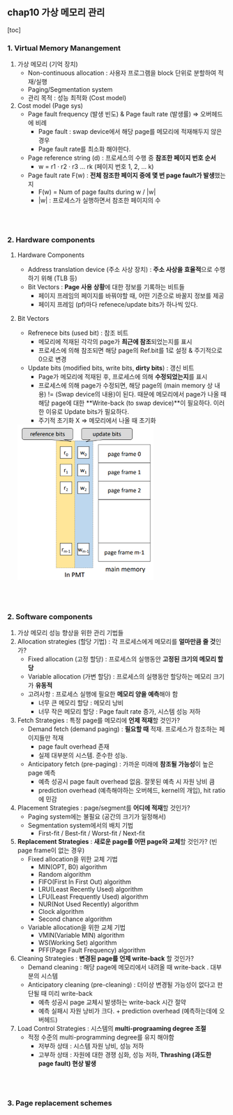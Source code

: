 ## chap10 가상 메모리 관리

[toc]

### 1. Virtual Memory Manangement

1. 가상 메모리 (기억 장치)
   - Non-continuous allocation : 사용자 프로그램을 block 단위로 분할하여 적재/실행
   - Paging/Segmentation system
   - 관리 목적 : 성능 최적화 (Cost model)
2. Cost model (Page sys)
   - Page fault frequency (발생 빈도) & Page fault rate (발생률) => 오버헤드에 비례
     - Page fault : swap device에서 해당 page를 메모리에 적재해두지 않은 경우
     - Page fault rate를 최소화 해야한다. 
   - Page reference string (d) : 프로세스의 수행 중 **참조한 페이지 번호 순서**
     - w = r1 · r2 · r3 ... rk (페이지 번호 1, 2, ... k)
   - Page fault rate F(w) : **전체 참조한 페이지 중에 몇 번 page fault가 발생**했는지
     - F(w) = Num of page faults during w / |w|
     - |w| : 프로세스가 실행하면서 참조한 페이지의 수 

<br/>

<br/>

### 2. Hardware components

1. Hardware Components

   - Address translation device (주소 사상 장치) : **주소 사상을 효율적**으로 수행하기 위해 (TLB 등)
   - Bit Vectors : **Page 사용 상황**에 대한 정보를 기록하는 비트들
     - 페이지 프레임의 페이지를 바꿔야할 때, 어떤 기준으로 바꿀지 정보를 제공
     - 페이지 프레임 (pf)마다 refenece/update bits가 하나씩 있다.

2. Bit Vectors

   - Refrenece bits (used bit) : 참조 비트 
     - 메모리에 적재된 각각의 page가 **최근에 참조**되었는지를 표시
     - 프로세스에 의해 참조되면 해당 page의 Ref.bit를 1로 설정 & 주기적으로 0으로 변경
   - Update bits (modified bits, write bits, **dirty bits**) : 갱신 비트
     - Page가 메모리에 적재된 후, 프로세스에 의해 **수정되었는지**를 표시
     - 프로세스에 의해 page가 수정되면, 해당 page의 (main memory 상 내용) != (Swap device의 내용)이 된다. 때문에 메모리에서 page가 나올 때 해당 page에 대한 **Write-back (to swap device)**이 필요하다. 이러한 이유로 Update bits가 필요하다.
     - 주기적 초기화 X => 메모리에서 나올 때 초기화

   <img src="chap10 가상 메모리 관리.assets/image-20210903022653222.png" alt="image-20210903022653222" style="zoom:67%;" />

<br/>

<br/>

### 2. Software components

1. 가상 메모리 성능 향상을 위한 관리 기법들
2. Allocation strategies (할당 기법) : 각 프로세스에게 메모리를 **얼마만큼 줄 것**인가?
   - Fixed allocation (고정 할당) : 프로세스의 실행동안 **고정된 크기의 메모리 할당**
   - Variable allocation (가변 할당) : 프로세스의 실행동안 할당하는 메모리 크기가 **유동적**
   - 고려사항 : 프로세스 실행에 필요한 **메모리 양을 예측**해야 함
     - 너무 큰 메모리 할당 : 메모리 낭비
     - 너무 작은 메모리 할당 : Page fault rate 증가, 시스템 성능 저하
3. Fetch Strategies : 특정 page를 메모리에 **언제 적재**할 것인가?
   - Demand fetch (demand paging) : **필요할 때** 적재. 프로세스가 참조하는 페이지들만 적재
     - page fault overhead 존재
     - 실제 대부분의 시스템. 준수한 성능.
   - Anticipatory fetch (pre-paging) : 가까운 미래에 **참조될 가능성**이 높은 page 예측
     - 예측 성공시 page fault overhead 없음. 잘못된 예측 시 자원 낭비 큼
     - prediction overhead (예측해야하는 오버헤드, kernel의 개입), hit ratio에 민감
4. Placement Strategies : page/segment를 **어디에 적재**할 것인가?
   - Paging system에는 불필요 (공간의 크기가 일정해서)
   - Segmentation system에서의 배치 기법
     - First-fit / Best-fit / Worst-fit / Next-fit
5. **Replacement Strategies** : **새로운 page를 어떤 page와 교체**할 것인가? (빈 page frame이 없는 경우)
   - Fixed allocation을 위한 교체 기법
     - MIN(OPT, B0) algorithm
     - Random algorithm
     - FIFO(First In First Out) algorithm
     - LRU(Least Recently Used) algorithm
     - LFU(Least Frequently Used) algorithm
     - NUR(Not Used Recently) algorithm
     - Clock algorithm
     - Second chance algorithm
   - Variable allocation을 위한 교체 기법
     - VMIN(Variable MIN) algorithm
     - WS(Working Set) algorithm
     - PFF(Page Fault Frequency) algorithm
6. Cleaning Strategies : **변경된 page를 언제 write-back** 할 것인가?
   - Demand cleaning : 해당 page에 메모리에서 내려올 때 write-back . 대부분의 시스템
   - Anticipatory cleaning (pre-cleaning) : 더이상 변경될 가능성이 없다고 판단될 때 미리 write-back
     - 예측 성공시 page 교체시 발생하는 write-back 시간 절약
     - 예측 실패시 자원 낭비가 크다. + prediction overhead (예측하는데에 오버헤드)
7. Load Control Strategies : 시스템의 **multi-prograaming degree 조절** 
   - 적정 수준의 multi-programming degree를 유지 해야함
     - 저부하 상태 : 시스템 자원 낭비, 성능 저하
     - 고부하 상태 : 자원에 대한 경쟁 심화, 성능 저하, **Thrashing (과도한 page fault) 현상 발생**

<br/>

<br/>

### 3. Page replacement schemes



